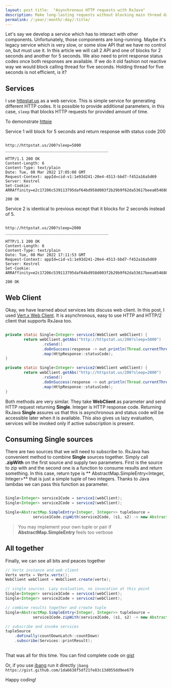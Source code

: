 ```yaml
---
layout: post title:  "Asynchronous HTTP requests with RxJava"
description: Make long-lasting requests without blocking main thread date:   2022-03-08 15:15:28 +0000 category: cloud
permalink: /:year/:month/:day/:title/
---
```


Let's say we develop a service which has to interact with other components. Unfortunately, those components are
long-running. Maybe it's legacy service which is very slow, or some slow API that we have no control on, but must use
it. In this article we will call 2 API and one of blocks for 2 seconds and another for 5 seconds. We also need to print
response status codes once both responses are available. If we do it old fashion not reactive way we would block calling
thread for five seconds. Holding thread for five seconds is not efficient, is it?

## Services

I use [httpstat.us](http://httpstat.us/) as a web service. This is simple service for generating different HTTP codes.
It is possible to provide additional parameters, in this case,
`sleep` that blocks HTTP requests for provided amount of time.

To demonstrate [httpie](https://httpie.io/)

Service 1 will block for 5 seconds and return response with status code 200

```

http://httpstat.us/200?sleep=5000
_____________________________________________

HTTP/1.1 200 OK
Content-Length: 6
Content-Type: text/plain
Date: Tue, 08 Mar 2022 17:05:08 GMT
Request-Context: appId=cid-v1:1e93d241-20e4-4513-bbd7-f452a16a5d69
Server: Kestrel
Set-Cookie: ARRAffinity=e2c17206c539113795daf64bd958d003f2b29b9f62da53617beea05468875ba5;Path=/;HttpOnly;Domain=httpstat.us

200 OK

```

Service 2 is identical to previous except that it blocks for 2 seconds instead of 5.

```

http://httpstat.us/200?sleep=2000
_____________________________________________

HTTP/1.1 200 OK
Content-Length: 6
Content-Type: text/plain
Date: Tue, 08 Mar 2022 17:11:53 GMT
Request-Context: appId=cid-v1:1e93d241-20e4-4513-bbd7-f452a16a5d69
Server: Kestrel
Set-Cookie: ARRAffinity=e2c17206c539113795daf64bd958d003f2b29b9f62da53617beea05468875ba5;Path=/;HttpOnly;Domain=httpstat.us

200 OK

```

## Web Client

Okay, we have learned about services lets discuss web client. In this post, I
used [Vert.x Web Client](https://vertx.io/docs/vertx-web-client/java/). It is asynchronous, easy to use HTTP and HTTP/2
client that supports RxJava too.

```java

private static Single<Integer> service1(WebClient webClient) {
        return webClient.getAbs("http://httpstat.us/200?sleep=5000")
                .rxSend()
                .doOnSuccess(response -> out.println(Thread.currentThread().getName() + " service 1 invoked"))
                .map(HttpResponse::statusCode);
}

private static Single<Integer> service2(WebClient webClient) {
        return webClient.getAbs("http://httpstat.us/200?sleep=2000")
                .rxSend()
                .doOnSuccess(response -> out.println(Thread.currentThread().getName() + " service 2 invoked"))
                .map(HttpResponse::statusCode);
}

```

Both methods are very similar. They take **WebClient** as parameter and send HTTP request returning **Single<Integer>**.
Integer is HTTP response code. Returning RxJava **Single** assures us that this is asynchronous and status code will be
accessible later when it is available. This also gives us lazy evaluation, services will be invoked only if active
subscription is present.

## Consuming Single sources

There are two sources that we will need to subscribe to. RxJava has convenient method to combine
**Single** sources together. Simply call **.zipWith** on the first source and supply two parameters. First is the source
to zip with and the second one is a function to consume results and return something. In this case, return type is **
AbstractMap.SimpleEntry<Integer, Integer>** that is just a simple tuple of two integers. Thanks to Java lambdas we can
pass this function as parameter.

```java

Single<Integer> service1Code = service1(webClient);
Single<Integer> service2Code = service2(webClient);

Single<AbstractMap.SimpleEntry<Integer, Integer>> tupleSource = 
            service1Code.zipWith(service2Code, (s1, s2) -> new AbstractMap.SimpleEntry<>(s1, s2));

```

> You may implement your own tuple or pair if **AbstractMap.SimpleEntry** feels too verbose

## All together

Finally, we can see all bits and peaces together

```java
// Vertx instance and web client
Vertx vertx = Vertx.vertx();
WebClient webClient = WebClient.create(vertx);

// single sources. Lazy evaluation, no invocation at this point
Single<Integer> service1Code = service1(webClient);
Single<Integer> service2Code = service2(webClient);

// combine results together and create tuple
Single<AbstractMap.SimpleEntry<Integer, Integer>> tupleSource =
            service1Code.zipWith(service2Code, (s1, s2) -> new AbstractMap.SimpleEntry<>(s1, s2));

// subscribe and invoke services
tupleSource
    .doFinally(countDownLatch::countDown)
    .subscribe(Services::printResult);
    
```
That was all for this time. You can find complete code on [gist](https://gist.github.com/akaliacius/1da6638f5df21fe83c13d055dd9ee679)

Or, if you use [jbang](https://www.jbang.dev/) run it directly
`jbang https://gist.github.com/1da6638f5df21fe83c13d055dd9ee679`

Happy coding!

